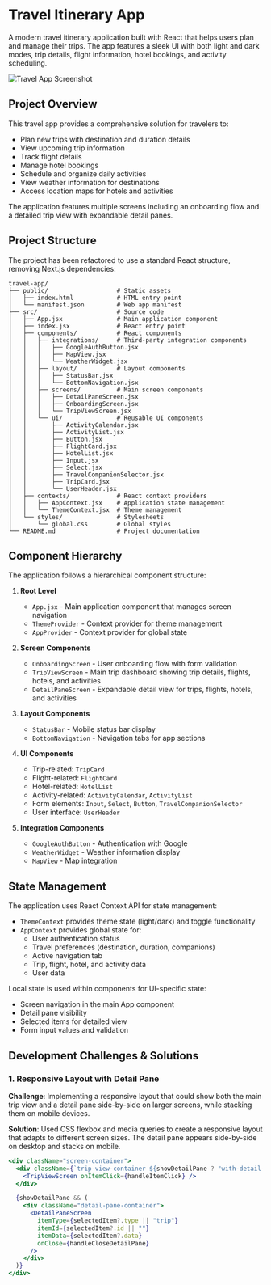 # Travel Itinerary App

A modern travel itinerary application built with React that helps users plan and manage their trips. The app features a sleek UI with both light and dark modes, trip details, flight information, hotel bookings, and activity scheduling.

![Travel App Screenshot](/placeholder.svg?height=400&width=800)

## Project Overview

This travel app provides a comprehensive solution for travelers to:
- Plan new trips with destination and duration details
- View upcoming trip information
- Track flight details
- Manage hotel bookings
- Schedule and organize daily activities
- View weather information for destinations
- Access location maps for hotels and activities

The application features multiple screens including an onboarding flow and a detailed trip view with expandable detail panes.

## Project Structure

The project has been refactored to use a standard React structure, removing Next.js dependencies:

```
travel-app/
├── public/                   # Static assets
│   ├── index.html            # HTML entry point
│   └── manifest.json         # Web app manifest
├── src/                      # Source code
│   ├── App.jsx               # Main application component
│   ├── index.jsx             # React entry point
│   ├── components/           # React components
│   │   ├── integrations/     # Third-party integration components
│   │   │   ├── GoogleAuthButton.jsx
│   │   │   ├── MapView.jsx
│   │   │   └── WeatherWidget.jsx
│   │   ├── layout/           # Layout components
│   │   │   ├── StatusBar.jsx
│   │   │   └── BottomNavigation.jsx
│   │   ├── screens/          # Main screen components
│   │   │   ├── DetailPaneScreen.jsx
│   │   │   ├── OnboardingScreen.jsx
│   │   │   └── TripViewScreen.jsx
│   │   └── ui/               # Reusable UI components
│   │       ├── ActivityCalendar.jsx
│   │       ├── ActivityList.jsx
│   │       ├── Button.jsx
│   │       ├── FlightCard.jsx
│   │       ├── HotelList.jsx
│   │       ├── Input.jsx
│   │       ├── Select.jsx
│   │       ├── TravelCompanionSelector.jsx
│   │       ├── TripCard.jsx
│   │       └── UserHeader.jsx
│   ├── contexts/             # React context providers
│   │   ├── AppContext.jsx    # Application state management
│   │   └── ThemeContext.jsx  # Theme management
│   └── styles/               # Stylesheets
│       └── global.css        # Global styles
└── README.md                 # Project documentation
```

## Component Hierarchy

The application follows a hierarchical component structure:

1. **Root Level**
   - `App.jsx` - Main application component that manages screen navigation
   - `ThemeProvider` - Context provider for theme management
   - `AppProvider` - Context provider for global state

2. **Screen Components**
   - `OnboardingScreen` - User onboarding flow with form validation
   - `TripViewScreen` - Main trip dashboard showing trip details, flights, hotels, and activities
   - `DetailPaneScreen` - Expandable detail view for trips, flights, hotels, and activities

3. **Layout Components**
   - `StatusBar` - Mobile status bar display
   - `BottomNavigation` - Navigation tabs for app sections

4. **UI Components**
   - Trip-related: `TripCard`
   - Flight-related: `FlightCard`
   - Hotel-related: `HotelList`
   - Activity-related: `ActivityCalendar`, `ActivityList`
   - Form elements: `Input`, `Select`, `Button`, `TravelCompanionSelector`
   - User interface: `UserHeader`

5. **Integration Components**
   - `GoogleAuthButton` - Authentication with Google
   - `WeatherWidget` - Weather information display
   - `MapView` - Map integration

## State Management

The application uses React Context API for state management:

- `ThemeContext` provides theme state (light/dark) and toggle functionality
- `AppContext` provides global state for:
  - User authentication status
  - Travel preferences (destination, duration, companions)
  - Active navigation tab
  - Trip, flight, hotel, and activity data
  - User data

Local state is used within components for UI-specific state:
- Screen navigation in the main App component
- Detail pane visibility
- Selected items for detailed view
- Form input values and validation

## Development Challenges & Solutions

### 1. Responsive Layout with Detail Pane

**Challenge**: Implementing a responsive layout that could show both the main trip view and a detail pane side-by-side on larger screens, while stacking them on mobile devices.

**Solution**: Used CSS flexbox and media queries to create a responsive layout that adapts to different screen sizes. The detail pane appears side-by-side on desktop and stacks on mobile.

```jsx
<div className="screen-container">
  <div className={`trip-view-container ${showDetailPane ? "with-detail-pane" : ""}`}>
    <TripViewScreen onItemClick={handleItemClick} />
  </div>

  {showDetailPane && (
    <div className="detail-pane-container">
      <DetailPaneScreen
        itemType={selectedItem?.type || "trip"}
        itemId={selectedItem?.id || ""}
        itemData={selectedItem?.data}
        onClose={handleCloseDetailPane}
      />
    </div>
  )}
</div>
